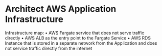 # Architect AWS Application Infrastructure

Infrastructure map:
• AWS Fargate service that does not serve traffic directly
• AWS ALB as the entry point to the Fargate Service
• AWS RDS Instance that is stored in a separate network from the Application and does not service traffic directly from the internet
